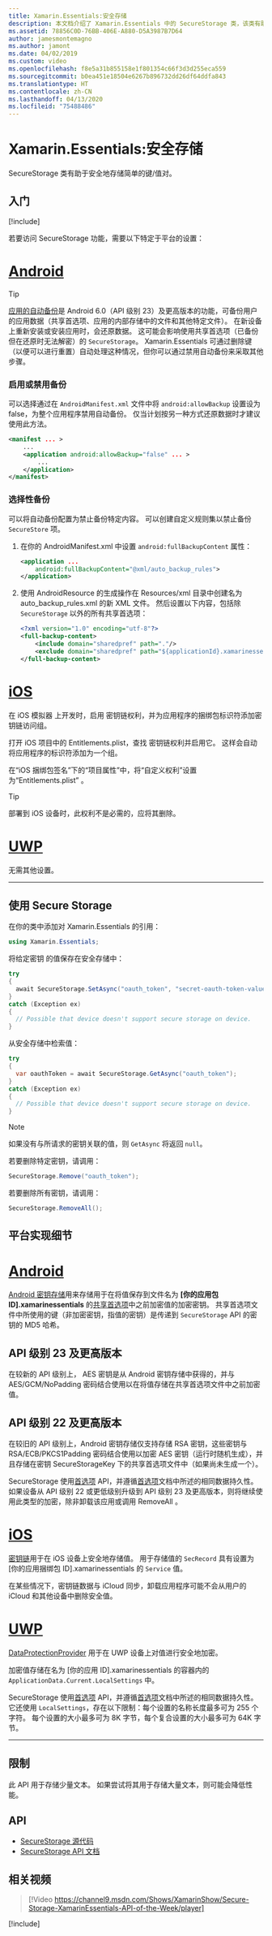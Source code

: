 ```yaml
---
title: Xamarin.Essentials:安全存储
description: 本文档介绍了 Xamarin.Essentials 中的 SecureStorage 类，该类有助于安全地存储简单的键/值对。 讨论了如何使用类、平台实现细节和限制。
ms.assetid: 78856C0D-76BB-406E-A880-D5A3987B7D64
author: jamesmontemagno
ms.author: jamont
ms.date: 04/02/2019
ms.custom: video
ms.openlocfilehash: f8e5a31b855158e1f801354c66f3d3d255eca559
ms.sourcegitcommit: b0ea451e18504e6267b896732dd26df64ddfa843
ms.translationtype: HT
ms.contentlocale: zh-CN
ms.lasthandoff: 04/13/2020
ms.locfileid: "75488486"
---
```

# <a name="xamarinessentials-secure-storage"></a>Xamarin.Essentials:安全存储

 SecureStorage 类有助于安全地存储简单的键/值对。

## <a name="get-started"></a>入门

[!include[](~/essentials/includes/get-started.md)]

若要访问  SecureStorage 功能，需要以下特定于平台的设置：

# <a name="android"></a>[Android](#tab/android)

> [!TIP]
> [应用的自动备份](https://developer.android.com/guide/topics/data/autobackup)是 Android 6.0（API 级别 23）及更高版本的功能，可备份用户的应用数据（共享首选项、应用的内部存储中的文件和其他特定文件）。 在新设备上重新安装或安装应用时，会还原数据。 这可能会影响使用共享首选项（已备份但在还原时无法解密）的 `SecureStorage`。 Xamarin.Essentials 可通过删除键（以便可以进行重置）自动处理这种情况，但你可以通过禁用自动备份来采取其他步骤。

### <a name="enable-or-disable-backup"></a>启用或禁用备份
可以选择通过在 `AndroidManifest.xml` 文件中将 `android:allowBackup` 设置设为 false，为整个应用程序禁用自动备份。 仅当计划按另一种方式还原数据时才建议使用此方法。

```xml
<manifest ... >
    ...
    <application android:allowBackup="false" ... >
        ...
    </application>
</manifest>
```

### <a name="selective-backup"></a>选择性备份
可以将自动备份配置为禁止备份特定内容。 可以创建自定义规则集以禁止备份 `SecureStore` 项。

1. 在你的  AndroidManifest.xml 中设置 `android:fullBackupContent` 属性：

    ```xml
    <application ...
        android:fullBackupContent="@xml/auto_backup_rules">
    </application>
    ```

2. 使用 AndroidResource  的生成操作在  Resources/xml 目录中创建名为  auto_backup_rules.xml 的新 XML 文件。 然后设置以下内容，包括除 `SecureStorage` 以外的所有共享首选项：

    ```xml
    <?xml version="1.0" encoding="utf-8"?>
    <full-backup-content>
        <include domain="sharedpref" path="."/>
        <exclude domain="sharedpref" path="${applicationId}.xamarinessentials.xml"/>
    </full-backup-content>
    ```

# <a name="ios"></a>[iOS](#tab/ios)

在 iOS 模拟器  上开发时，启用  密钥链权利，并为应用程序的捆绑包标识符添加密钥链访问组。 

打开 iOS 项目中的  Entitlements.plist，查找  密钥链权利并启用它。 这样会自动将应用程序的标识符添加为一个组。

在“iOS 捆绑包签名”下的“项目属性”中，将“自定义权利”设置为“Entitlements.plist”    。

> [!TIP]
> 部署到 iOS 设备时，此权利不是必需的，应将其删除。

# <a name="uwp"></a>[UWP](#tab/uwp)

无需其他设置。

-----

## <a name="using-secure-storage"></a>使用 Secure Storage

在你的类中添加对 Xamarin.Essentials 的引用：

```csharp
using Xamarin.Essentials;
```

将给定密钥  的值保存在安全存储中：

```csharp
try
{
  await SecureStorage.SetAsync("oauth_token", "secret-oauth-token-value");
}
catch (Exception ex)
{
  // Possible that device doesn't support secure storage on device.
}
```

从安全存储中检索值：

```csharp
try
{
  var oauthToken = await SecureStorage.GetAsync("oauth_token");
}
catch (Exception ex)
{
  // Possible that device doesn't support secure storage on device.
}
```

> [!NOTE]
> 如果没有与所请求的密钥关联的值，则 `GetAsync` 将返回 `null`。

若要删除特定密钥，请调用：

```csharp
SecureStorage.Remove("oauth_token");
```

若要删除所有密钥，请调用：

```csharp
SecureStorage.RemoveAll();
```

## <a name="platform-implementation-specifics"></a>平台实现细节

# <a name="android"></a>[Android](#tab/android)

[Android 密钥存储](https://developer.android.com/training/articles/keystore.html)用来存储用于在将值保存到文件名为 **[你的应用包 ID].xamarinessentials** 的[共享首选项](https://developer.android.com/training/data-storage/shared-preferences.html)中之前加密值的加密密钥。  共享首选项文件中所使用的键（非加密密钥，指值的密钥）是传递到 `SecureStorage` API 的密钥的 MD5 哈希。   

## <a name="api-level-23-and-higher"></a>API 级别 23 及更高版本

在较新的 API 级别上，  AES 密钥是从 Android 密钥存储中获得的，并与  AES/GCM/NoPadding 密码结合使用以在将值存储在共享首选项文件中之前加密值。

## <a name="api-level-22-and-lower"></a>API 级别 22 及更高版本

在较旧的 API 级别上，Android 密钥存储仅支持存储  RSA 密钥，这些密钥与  RSA/ECB/PKCS1Padding 密码结合使用以加密  AES 密钥（运行时随机生成），并且存储在密钥 SecureStorageKey  下的共享首选项文件中（如果尚未生成一个）。

 SecureStorage 使用[首选项](preferences.md) API，并遵循[首选项](preferences.md#persistence)文档中所述的相同数据持久性。 如果设备从 API 级别 22 或更低级别升级到 API 级别 23 及更高版本，则将继续使用此类型的加密，除非卸载该应用或调用 RemoveAll  。

# <a name="ios"></a>[iOS](#tab/ios)

[密钥链](xref:Security.SecKeyChain)用于在 iOS 设备上安全地存储值。  用于存储值的 `SecRecord` 具有设置为  [你的应用捆绑包 ID].xamarinessentials 的 `Service` 值。

在某些情况下，密钥链数据与 iCloud 同步，卸载应用程序可能不会从用户的 iCloud 和其他设备中删除安全值。

# <a name="uwp"></a>[UWP](#tab/uwp)

[DataProtectionProvider](https://docs.microsoft.com/uwp/api/windows.security.cryptography.dataprotection.dataprotectionprovider) 用于在 UWP 设备上对值进行安全地加密。

加密值存储在名为  [你的应用 ID].xamarinessentials 的容器内的 `ApplicationData.Current.LocalSettings` 中。

 SecureStorage 使用[首选项](preferences.md) API，并遵循[首选项](preferences.md#persistence)文档中所述的相同数据持久性。 它还使用 `LocalSettings`，存在以下限制：每个设置的名称长度最多可为 255 个字符。 每个设置的大小最多可为 8K 字节，每个复合设置的大小最多可为 64K 字节。

-----

## <a name="limitations"></a>限制

此 API 用于存储少量文本。  如果尝试将其用于存储大量文本，则可能会降低性能。 

## <a name="api"></a>API

- [SecureStorage 源代码](https://github.com/xamarin/Essentials/tree/master/Xamarin.Essentials/SecureStorage)
- [SecureStorage API 文档](xref:Xamarin.Essentials.SecureStorage)

## <a name="related-video"></a>相关视频

> [!Video https://channel9.msdn.com/Shows/XamarinShow/Secure-Storage-XamarinEssentials-API-of-the-Week/player]

[!include[](~/essentials/includes/xamarin-show-essentials.md)]
